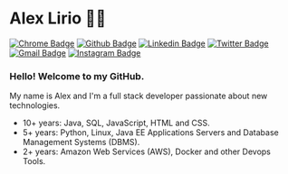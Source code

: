 # Alex Lirio :man_technologist:

[![Chrome Badge](https://img.shields.io/badge/-Webpage-000?style=flat-square&logo=google-chrome&logoColor=white&link=https://alexlirio.github.io)](https://alexlirio.github.io)
[![Github Badge](https://img.shields.io/badge/-Github-000?style=flat-square&logo=Github&logoColor=white&link=https://github.com/alexlirio)](https://github.com/alexlirio)
[![Linkedin Badge](https://img.shields.io/badge/-LinkedIn-blue?style=flat-square&logo=Linkedin&logoColor=white&link=https://www.linkedin.com/in/alexlirio/)](https://www.linkedin.com/in/alexlirio/)
[![Twitter Badge](https://img.shields.io/badge/-Twitter-1ca0f1?style=flat-square&labelColor=1ca0f1&logo=twitter&logoColor=white&link=https://twitter.com/alexlirio)](https://twitter.com/alexlirio)
[![Gmail Badge](https://img.shields.io/badge/-Gmail-c14438?style=flat-square&logo=Gmail&logoColor=white&link=mailto:alexlirioti@gmail.com)](mailto:alexlirioti@gmail.com)
[![Instagram Badge](https://img.shields.io/badge/-Instagram-C13584?style=flat-square&labelColor=C13584&logo=instagram&logoColor=white&link=https://www.instagram.com/alexlirio/)](https://www.instagram.com/alexlirio/)

### Hello! Welcome to my GitHub.

My name is Alex and I'm a full stack developer passionate about new technologies.

 - 10+ years: Java, SQL, JavaScript, HTML and CSS.
 - 5+ years: Python, Linux, Java EE Applications Servers and Database Management Systems (DBMS).
 - 2+ years: Amazon Web Services (AWS), Docker and other Devops Tools.
